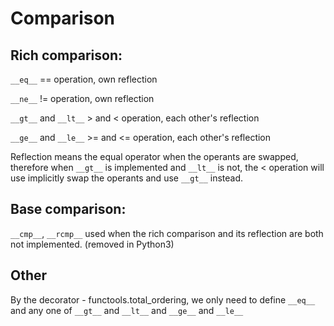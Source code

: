 # Comparison

## Rich comparison:
```__eq__```                                   == operation, own reflection

```__ne__```                                   != operation, own reflection

```__gt__``` and ```__lt__```                  > and < operation, each other's reflection

```__ge__``` and ```__le__```                >= and <= operation, each other's reflection

Reflection means the equal operator when the operants are swapped, therefore when ```__gt__``` is implemented and ```__lt__``` is not, the < operation will use implicitly swap the operants and use ```__gt__``` instead.


## Base comparison: 
```__cmp__```, ```__rcmp__``` used when the rich comparison and its reflection are both not implemented. (removed in Python3)

## Other
By the decorator - functools.total_ordering, we only need to define ```__eq__``` and any one of ```__gt__``` and ```__lt__``` and ```__ge__``` and ```__le__```